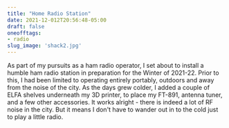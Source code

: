 ```yaml
---
title: "Home Radio Station"
date: 2021-12-012T20:56:48-05:00
draft: false
oneofftags:
- radio
slug_image: 'shack2.jpg'
---
```

As part of my pursuits as a ham radio operator, I set about to install a humble ham radio station in preparation for the Winter of 2021-22. Prior to this, I had been limited to operating entirely portably, outdoors and away from the noise of the city. As the days grew colder, I added a couple of ELFA shelves underneath my 3D printer, to place my FT-891, antenna tuner, and a few other accessories. It works alright - there is indeed a lot of RF noise in the city. But it means I don't have to wander out in to the cold just to play a little radio.
